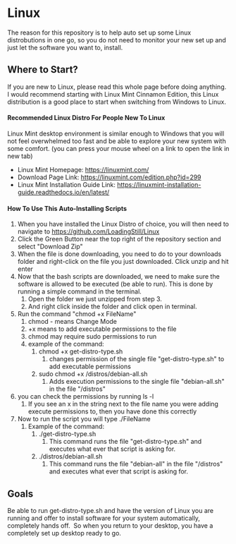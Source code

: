 # Linux

The reason for this repository is to help auto set up some Linux distrobutions in one go, so you do not need to monitor your new set up and just let the software you want to, install.


## Where to Start?
If you are new to Linux, please read this whole page before doing anything.  I would recommend starting with Linux Mint Cinnamon Edition, this Linux distribution is a good place to start when switching from Windows to Linux.

#### Recommended Linux Distro For People New To Linux
Linux Mint desktop environment is similar enough to Windows that you will not feel overwhelmed too fast and be able to explore your new system with some comfort.
(you can press your mouse wheel on a link to open the link in new tab)
* Linux Mint Homepage: https://linuxmint.com/
* Download Page Link: https://linuxmint.com/edition.php?id=299
* Linux Mint Installation Guide Link: https://linuxmint-installation-guide.readthedocs.io/en/latest/

#### How To Use This Auto-Installing Scripts
1. When you have installed the Linux Distro of choice, you will then need to navigate to https://github.com/LoadingStill/Linux
2. Click the Green Button near the top right of the repository section and select "Download Zip"
3. When the file is done downloading, you need to do to your downloads folder and right-click on the file you just downloaded.  Click unzip and hit enter
4. Now that the bash scripts are downloaded, we need to make sure the software is allowed to be executed (be able to run).  This is done by running a simple command in the terminal.
    1. Open the folder we just unzipped from step 3.
    2. And right click inside the folder and click open in terminal.
5. Run the command "chmod +x FileName"
    1. chmod - means Change Mode
    2. +x means to add executable permissions to the file
    3. chmod may require sudo permissions to run
    4. example of the command:
        1. chmod +x get-distro-type.sh
            1. changes permission of the single file "get-distro-type.sh" to add executable permissions
        2. sudo chmod +x /distros/debian-all.sh
            1. Adds execution permissions to the single file "debian-all.sh" in the file "/distros"
6. you can check the permissions by running ls -l
    1. If you see an x in the string next to the file name you were adding execute permissions to, then you have done this correctly
7. Now to run the script you will type ./FileName
    1. Example of the command:
        1. ./get-distro-type.sh
            1. This command runs the file "get-distro-type.sh" and executes what ever that script is asking for.
        3. ./distros/debian-all.sh
            1. This command runs the file "debian-all" in the file "/distros" and executes what ever that script is asking for.

## Goals
Be able to run get-distro-type.sh and have the version of Linux you are running and offer to install software for your system automatically, completely hands off.  So when you return to your desktop, you have a completely set up desktop ready to go.
